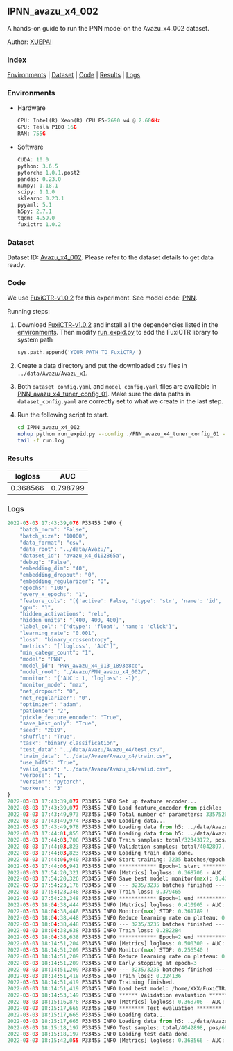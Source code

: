 ## IPNN_avazu_x4_002

A hands-on guide to run the PNN model on the Avazu_x4_002 dataset.

Author: [XUEPAI](https://github.com/xue-pai)

### Index
[Environments](#Environments) | [Dataset](#Dataset) | [Code](#Code) | [Results](#Results) | [Logs](#Logs)

### Environments
+ Hardware

  ```python
  CPU: Intel(R) Xeon(R) CPU E5-2690 v4 @ 2.60GHz
  GPU: Tesla P100 16G
  RAM: 755G

  ```

+ Software

  ```python
  CUDA: 10.0
  python: 3.6.5
  pytorch: 1.0.1.post2
  pandas: 0.23.0
  numpy: 1.18.1
  scipy: 1.1.0
  sklearn: 0.23.1
  pyyaml: 5.1
  h5py: 2.7.1
  tqdm: 4.59.0
  fuxictr: 1.0.2
  ```

### Dataset
Dataset ID: [Avazu_x4_002](https://github.com/openbenchmark/BARS/blob/master/ctr_prediction/datasets/Avazu/README.md#Avazu_x4_002). Please refer to the dataset details to get data ready.

### Code

We use [FuxiCTR-v1.0.2](fuxictr_url) for this experiment. See model code: [PNN](https://github.com/xue-pai/FuxiCTR/blob/v1.0.2/fuxictr/pytorch/models/PNN.py).

Running steps:

1. Download [FuxiCTR-v1.0.2](fuxictr_url) and install all the dependencies listed in the [environments](#environments). Then modify [run_expid.py](./run_expid.py#L5) to add the FuxiCTR library to system path
    
    ```python
    sys.path.append('YOUR_PATH_TO_FuxiCTR/')
    ```

2. Create a data directory and put the downloaded csv files in `../data/Avazu/Avazu_x1`.

3. Both `dataset_config.yaml` and `model_config.yaml` files are available in [PNN_avazu_x4_tuner_config_01](./PNN_avazu_x4_tuner_config_01). Make sure the data paths in `dataset_config.yaml` are correctly set to what we create in the last step.

4. Run the following script to start.

    ```bash
    cd IPNN_avazu_x4_002
    nohup python run_expid.py --config ./PNN_avazu_x4_tuner_config_01 --expid PNN_avazu_x4_013_1893e8ce --gpu 0 > run.log &
    tail -f run.log
    ```

### Results

| logloss | AUC  |
|:--------------------:|:--------------------:|
| 0.368566 | 0.798799  |


### Logs
```python
2022-03-03 17:43:39,076 P33455 INFO {
    "batch_norm": "False",
    "batch_size": "10000",
    "data_format": "csv",
    "data_root": "../data/Avazu/",
    "dataset_id": "avazu_x4_d102865a",
    "debug": "False",
    "embedding_dim": "40",
    "embedding_dropout": "0",
    "embedding_regularizer": "0",
    "epochs": "100",
    "every_x_epochs": "1",
    "feature_cols": "[{'active': False, 'dtype': 'str', 'name': 'id', 'type': 'categorical'}, {'active': True, 'dtype': 'str', 'name': 'hour', 'preprocess': 'convert_hour', 'type': 'categorical'}, {'active': True, 'dtype': 'str', 'name': ['C1', 'banner_pos', 'site_id', 'site_domain', 'site_category', 'app_id', 'app_domain', 'app_category', 'device_id', 'device_ip', 'device_model', 'device_type', 'device_conn_type', 'C14', 'C15', 'C16', 'C17', 'C18', 'C19', 'C20', 'C21'], 'type': 'categorical'}, {'active': True, 'dtype': 'str', 'name': 'weekday', 'preprocess': 'convert_weekday', 'type': 'categorical'}, {'active': True, 'dtype': 'str', 'name': 'weekend', 'preprocess': 'convert_weekend', 'type': 'categorical'}]",
    "gpu": "1",
    "hidden_activations": "relu",
    "hidden_units": "[400, 400, 400]",
    "label_col": "{'dtype': 'float', 'name': 'click'}",
    "learning_rate": "0.001",
    "loss": "binary_crossentropy",
    "metrics": "['logloss', 'AUC']",
    "min_categr_count": "1",
    "model": "PNN",
    "model_id": "PNN_avazu_x4_013_1893e8ce",
    "model_root": "./Avazu/PNN_avazu_x4_002/",
    "monitor": "{'AUC': 1, 'logloss': -1}",
    "monitor_mode": "max",
    "net_dropout": "0",
    "net_regularizer": "0",
    "optimizer": "adam",
    "patience": "2",
    "pickle_feature_encoder": "True",
    "save_best_only": "True",
    "seed": "2019",
    "shuffle": "True",
    "task": "binary_classification",
    "test_data": "../data/Avazu/Avazu_x4/test.csv",
    "train_data": "../data/Avazu/Avazu_x4/train.csv",
    "use_hdf5": "True",
    "valid_data": "../data/Avazu/Avazu_x4/valid.csv",
    "verbose": "1",
    "version": "pytorch",
    "workers": "3"
}
2022-03-03 17:43:39,077 P33455 INFO Set up feature encoder...
2022-03-03 17:43:39,077 P33455 INFO Load feature_encoder from pickle: ../data/Avazu/avazu_x4_d102865a/feature_encoder.pkl
2022-03-03 17:43:49,973 P33455 INFO Total number of parameters: 335752601.
2022-03-03 17:43:49,974 P33455 INFO Loading data...
2022-03-03 17:43:49,978 P33455 INFO Loading data from h5: ../data/Avazu/avazu_x4_d102865a/train.h5
2022-03-03 17:44:01,855 P33455 INFO Loading data from h5: ../data/Avazu/avazu_x4_d102865a/valid.h5
2022-03-03 17:44:03,708 P33455 INFO Train samples: total/32343172, pos/5492052, neg/26851120, ratio/16.98%
2022-03-03 17:44:03,823 P33455 INFO Validation samples: total/4042897, pos/686507, neg/3356390, ratio/16.98%
2022-03-03 17:44:03,823 P33455 INFO Loading train data done.
2022-03-03 17:44:06,940 P33455 INFO Start training: 3235 batches/epoch
2022-03-03 17:44:06,941 P33455 INFO ************ Epoch=1 start ************
2022-03-03 17:54:20,321 P33455 INFO [Metrics] logloss: 0.368706 - AUC: 0.798507
2022-03-03 17:54:20,326 P33455 INFO Save best model: monitor(max): 0.429801
2022-03-03 17:54:23,176 P33455 INFO --- 3235/3235 batches finished ---
2022-03-03 17:54:23,348 P33455 INFO Train loss: 0.379465
2022-03-03 17:54:23,348 P33455 INFO ************ Epoch=1 end ************
2022-03-03 18:04:38,444 P33455 INFO [Metrics] logloss: 0.410905 - AUC: 0.772694
2022-03-03 18:04:38,448 P33455 INFO Monitor(max) STOP: 0.361789 !
2022-03-03 18:04:38,448 P33455 INFO Reduce learning rate on plateau: 0.000100
2022-03-03 18:04:38,448 P33455 INFO --- 3235/3235 batches finished ---
2022-03-03 18:04:38,638 P33455 INFO Train loss: 0.282284
2022-03-03 18:04:38,638 P33455 INFO ************ Epoch=2 end ************
2022-03-03 18:14:51,204 P33455 INFO [Metrics] logloss: 0.500300 - AUC: 0.756840
2022-03-03 18:14:51,209 P33455 INFO Monitor(max) STOP: 0.256540 !
2022-03-03 18:14:51,209 P33455 INFO Reduce learning rate on plateau: 0.000010
2022-03-03 18:14:51,209 P33455 INFO Early stopping at epoch=3
2022-03-03 18:14:51,209 P33455 INFO --- 3235/3235 batches finished ---
2022-03-03 18:14:51,418 P33455 INFO Train loss: 0.224136
2022-03-03 18:14:51,419 P33455 INFO Training finished.
2022-03-03 18:14:51,419 P33455 INFO Load best model: /home/XXX/FuxiCTR/benchmarks/Avazu/PNN_avazu_x4_002/avazu_x4_d102865a/PNN_avazu_x4_013_1893e8ce_model.ckpt
2022-03-03 18:14:53,149 P33455 INFO ****** Validation evaluation ******
2022-03-03 18:15:16,878 P33455 INFO [Metrics] logloss: 0.368706 - AUC: 0.798507
2022-03-03 18:15:17,665 P33455 INFO ******** Test evaluation ********
2022-03-03 18:15:17,665 P33455 INFO Loading data...
2022-03-03 18:15:17,665 P33455 INFO Loading data from h5: ../data/Avazu/avazu_x4_d102865a/test.h5
2022-03-03 18:15:18,197 P33455 INFO Test samples: total/4042898, pos/686507, neg/3356391, ratio/16.98%
2022-03-03 18:15:18,197 P33455 INFO Loading test data done.
2022-03-03 18:15:42,055 P33455 INFO [Metrics] logloss: 0.368566 - AUC: 0.798799

```
